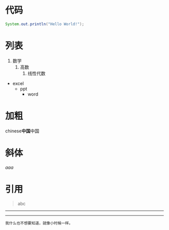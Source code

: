 # 代码
```Java
System.out.println("Hello World!");
```

# 列表
1. 数学
   1. 高数
      1. 线性代数
- excel
  - ppt
    - word

# 加粗
chinese**中国**中国

# 斜体
*aaa*

# 引用
> abc

***
---

    我什么也不想要知道，就像小时候一样。